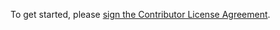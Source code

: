 To get started, please <a href="https://www.clahub.com/agreements/exxeleron/qErlang">sign the Contributor License Agreement</a>.
